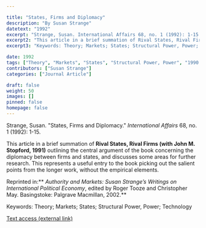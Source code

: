 ```yaml
---

title: "States, Firms and Diplomacy"
description: "By Susan Strange"
datetext: "1992"
excerpt: "Strange, Susan. International Affairs 68, no. 1 (1992): 1-15."
excerpt2: "This article in a brief summation of Rival States, Rival Firms: Competition for world market shares (with John M. Stopford and John S. Henley, 1991)  outlining the central argument of the book concerning the diplomacy between firms and states, and discusses some areas for further research. This represents a useful entry to the book picking out the salient points from the longer work, without the empirical elements. Reprinted in: Authority and Markets: Susan Strange’s Writings on International Political Economy, edited by Roger Tooze and Christopher May. Basingstoke: Palgrave Macmillan, 2002."
excerpt3: "Keywords: Theory; Markets; States; Structural Power, Power; Technology"

date: 1992
tags: ["Theory", "Markets", "States", "Structural Power, Power", "1990's"]
contributors: ["Susan Strange"]
categories: ["Journal Article"]

draft: false
weight: 50
images: []
pinned: false
homepage: false
---
```


Strange, Susan. "States, Firms and Diplomacy." *International Affairs* 68, no. 1 (1992): 1-15.

This article in a brief summation of **Rival States, Rival Firms (with John M. Stopford, 1991)**  outlining the central argument of the book concerning the diplomacy between firms and states, and discusses some areas for further research. This represents a useful entry to the book picking out the salient points from the longer work, without the empirical elements.

Reprinted in:** *Authority and Markets: Susan Strange’s Writings on International Political Economy*, edited by Roger Tooze and Christopher May. Basingstoke: Palgrave Macmillan, 2002.**

Keywords: Theory; Markets; States; Structural Power, Power; Technology

[Text access (external link)](https://doi.org/10.2307/2620458)
